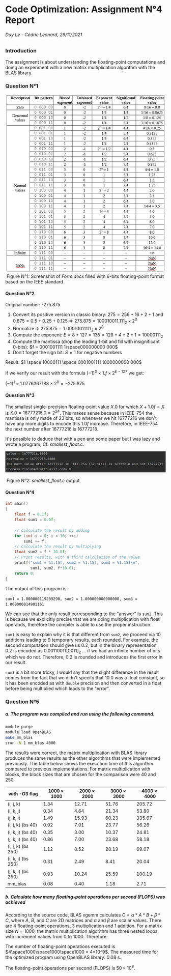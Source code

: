 # Code Optimization: Assignment N°4 Report

###### Duy Le - Cédric Léonard, 29/11/2021

### Introduction
The assignment is about understanding the floating-point computations and doing an experiment with a new matrix multiplication algorithm with the BLAS library.

### Question N°1

![Filled_form](Screens/Filled_form.JPG)
​			Figure N°1: Screenshot of *Form.docx* filled with 6-bits floating-point format based on the IEEE standard

#### Question N°2

Original number: -275.875

1. Convert its positive version in classic binary:  $275 = 256 + 16 + 2 + 1$   and $0.875 = 0.5 + 0.25 + 0.125$ => $275.875 = 100010011.111_2 \times 2^0$
2. Normalize it: $275.875 = 1.00010011111_2 \times 2^8$
3. Compute the exponent: $E = 8+127 = 135 = 128 + 4 + 2 + 1 = 10000111_2$
4. Compute the mantissa (drop the leading 1-bit and fill with insignificant 0-bits): $f = 0001001111 1\space000000000 000$ 
5. Don't forget the sign bit: $S = 1$ for negative numbers

Result: $1 \space 10000111 \space 0001001111 1000000000 000$

If we verify our result with the formula $(-1)^S \times 1.f \times 2^{E-127}$ we get:

$(-1)^1 \times 1.0776367188 \times 2^{8} = -275.875$

#### Question N°3

The smallest single-precision floating-point value $X.0$ for which $X+1.0f = X$ is  $X.0 = 16777216.0 = 2^{24}$. This makes sense because in IEEE-754 the mantissa is only made of 23 bits, so whenever we hit $16777216$ we don't have any more digits to encode this $1.0f$ increase. Therefore, in IEEE-754 the next number after $16777216$ is $16777218$.

It's possible to deduce that with a pen and some paper but I was lazy and wrote a program, Cf. *smallest_float.c*.

![smallest_float_output](Screens/smallest_float_output.JPG)

​																Figure N°2: *smallest_float.c* output

#### Question N°4

````C
int main()
{
    float f = 0.1f;
    float sum1 = 0.0f;

    // Calculate the result by adding
    for (int i = 0; i < 10; ++i)
        sum1 += f;
    // Calculate the result by multiplying
    float sum2 = f * 10.0f;
    // Print results, with a third calculation of the value
    printf("sum1 = %1.15f, sum2 = %1.15f, sum3 = %1.15f\n",
           sum1, sum2, f*10.0);
    return 0;
}
````

The output of this program is:

`sum1 = 1.000000119209290, sum2 = 1.000000000000000, sum3 = 1.000000014901161`

We can see that the only result corresponding to the "answer" is `sum2`. This is because we explicitly precise that we are doing multiplication with float operands, therefore the compiler is able to use the proper instruction.

`sum1` is easy to explain why it is that different from `sum2`, we proceed via 10 additions leading to 9 temporary results, each rounded. For example, the second computation should give us $0.2$, but in the binary representation, $0.2$ is encoded as  $0.00110011[0011]_2$  ... if we had an infinite number of bits which we do not. Therefore,  $0.2$ is rounded and introduces the first error in our result.

`sum3` is a bit more tricky, I would say that the slight difference in the result comes from the fact that we didn't specify that $10.0$ was a float constant, so it has been encoded as with `double` precision and then converted in a float before being multiplied which leads to the "error".

### Question N°5

##### a. The program was compiled and run using the following command:

````bash
module purge
module load OpenBLAS
make mm_blas
srun -N 1 mm_blas 4000
````

The results were correct, the matrix multiplication with BLAS library produces the same results as the other algorithms that were implemented previously.
The table below shows the execution time of this algorithm compared to previous implementations. For matrix multiplication with blocks, the block sizes that are chosen for the comparison were 40 and 250.

|    with -O3 flag   | $1000 \times 1000$ | $2000 \times 2000$ | $3000 \times 3000$ | $4000 \times 4000$ |
| ------------------ | ------------------ | ------------------ | ------------------ | ------------------ |
| (i, j, k)          | 1.34               | 12.71              | 51.76              | 205.72             |
| (i, k, j)          | 0.34               | 4.64               | 21.34              | 53.80              |
| (j, k, i)          | 1.49               | 15.93              | 60.23              | 335.67             |
| (i, j, k) (bs 40)  | 0.92               | 7.01               | 23.77              | 56.26              |
| (i, k, j) (bs 40)  | 0.35               | 3.00               | 10.37              | 24.81              |
| (j, k, i) (bs 40)  | 0.86               | 7.00               | 23.68              | 58.18              |
| (i, j, k) (bs 250) | 1.12               | 8.52               | 28.19              | 69.07              |
| (i, k, j) (bs 250) | 0.31               | 2.49               | 8.41               | 20.04              |
| (j, k, i) (bs 250) | 0.93               | 10.24              | 25.59              | 100.19             |
| mm_blas            | 0.08               | 0.40               | 1.18               | 2.71               |

##### b. Calculate how many floating-point operations per second (FLOPS) was achieved

According to the source code, BLAS xgemm calculates $C = \alpha*A * B + \beta*C$, where $A$, $B$, and $C$ are 2D matrices
and $\alpha$ and $\beta$ are scalar values. There are 4 floating-point operations, 3 multiplication and 1 addition.
For a matrix size $N = 1000$, the matrix multiplication algorithm has three nested loops, with increment values from 0 to 1000. Therefore:

The number of floating-point operations executed is $4\space1000\space1000\space1000 = 4*10^9$.
The measured time for the optimized program using OpenBLAS library: 0.08 s.

The floating-point operations per second (FLOPS) is $50 \times 10^9$.
